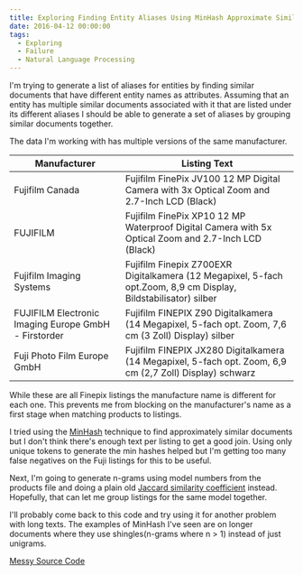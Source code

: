 ```yaml
---
title: Exploring Finding Entity Aliases Using MinHash Approximate Similarity
date: 2016-04-12 00:00:00
tags:
  - Exploring
  - Failure
  - Natural Language Processing
---
```

I'm trying to generate a list of aliases for entities by finding similar documents that have different entity names as attributes.  Assuming that an entity has multiple similar documents associated with it that are listed under its different aliases I should be able to generate a set of aliases by grouping similar documents together.

The data I'm working with has multiple versions of the same manufacturer.

| Manufacturer | Listing Text |
| - | - |
| Fujifilm Canada | Fujifilm FinePix JV100 12 MP Digital Camera with 3x Optical Zoom and 2.7-Inch LCD (Black) |
| FUJIFILM | Fujifilm FinePix XP10 12 MP Waterproof Digital Camera with 5x Optical Zoom and 2.7-Inch LCD (Black) |
| Fujifilm Imaging Systems | Fujifilm Finepix Z700EXR Digitalkamera (12 Megapixel, 5-fach opt.Zoom, 8,9 cm Display, Bildstabilisator) silber |
| FUJIFILM Electronic Imaging Europe GmbH - Firstorder | Fujifilm FINEPIX Z90 Digitalkamera (14 Megapixel, 5-fach opt. Zoom, 7,6 cm (3 Zoll) Display) silber |
| Fuji Photo Film Europe GmbH | Fujifilm FINEPIX JX280 Digitalkamera (14 Megapixel, 5-fach opt. Zoom, 6,9 cm (2,7 Zoll) Display) schwarz |

While these are all Finepix listings the manufacture name is different for each one.  This prevents me from blocking on the manufacturer's name as a first stage when matching products to listings.

I tried using the [MinHash](https://en.wikipedia.org/wiki/MinHash) technique to find approximately similar documents but I don't think there's enough text per listing to get a good join.  Using only unique tokens to generate the min hashes helped but I'm getting too many false negatives on the Fuji listings for this to be useful.

Next, I'm going to generate n-grams using model numbers from the products file and doing a plain old [Jaccard similarity coefficient](https://en.wikipedia.org/wiki/Jaccard_index) instead.  Hopefully, that can let me group listings for the same model together.

I'll  probably come back to this code and try using it for another problem with long texts.  The examples of MinHash I've seen are on longer documents where they use shingles(n-grams where n > 1) instead of just unigrams.

[Messy Source Code](https://github.com/DForshner/CSharpExperiments/blob/master/FindingEntityAliasesUsingMinHashApproximateDocumentSimilarity.cs)